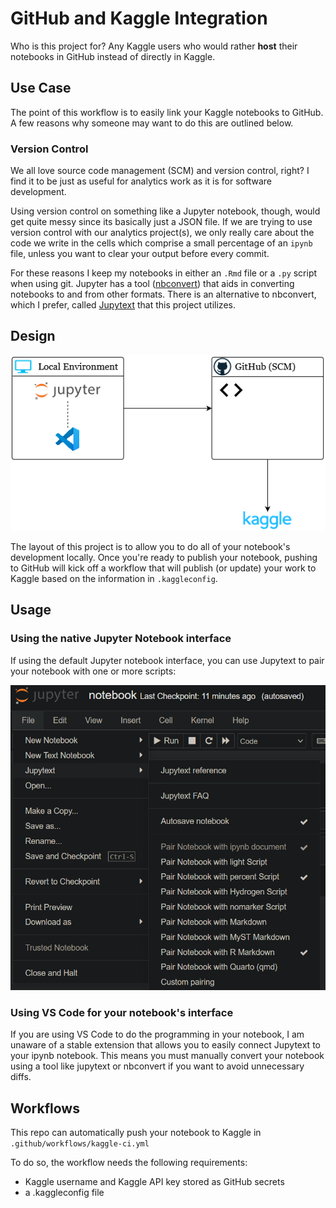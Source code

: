 # GitHub and Kaggle Integration

Who is this project for? Any Kaggle users who would rather **host**
their notebooks in GitHub instead of directly in Kaggle.

## Use Case

The point of this workflow is to easily link your Kaggle notebooks
to GitHub. A few reasons why someone may want to do this are outlined below.

### Version Control

We all love source code management (SCM) and version control, right?
I find it to be just as useful for analytics work as it is for
software development.

Using version control on something like a Jupyter notebook, though, would
get quite messy since its basically just a JSON file. If we are trying to
use version control with our analytics project(s), we only really care
about the code we write in the cells which comprise a small percentage of
an `ipynb` file, unless you want to clear your output before every commit.

For these reasons I keep my notebooks in either an `.Rmd` file or a `.py`
script when using git. Jupyter has a tool ([nbconvert][nbconvert])
that aids in converting notebooks to and from other formats. There is
an alternative to nbconvert, which I prefer, called [Jupytext][Jupytext] that
this project utilizes.

## Design

![Design Diagram](assets/kaggle-gh.drawio.png)

The layout of this project is to allow you to do all of your notebook's
development locally. Once you're ready to publish your notebook, pushing
to GitHub will kick off a workflow that will publish (or update) your
work to Kaggle based on the information in `.kaggleconfig`.

## Usage

### Using the native Jupyter Notebook interface

If using the default Jupyter notebook interface, you can
use Jupytext to pair your notebook with one or more scripts:

![Jupytext](assets/jupyter-screenshot.png)

### Using VS Code for your notebook's interface

If you are using VS Code to do the programming in your notebook,
I am unaware of a stable extension that allows you to easily
connect Jupytext to your ipynb notebook. This means you must
manually convert your notebook using a tool like jupytext
or nbconvert if you want to avoid unnecessary diffs.

## Workflows

This repo can automatically push your notebook to Kaggle
in `.github/workflows/kaggle-ci.yml`

To do so, the workflow needs the following requirements:

* Kaggle username and Kaggle API key stored as GitHub secrets
* a .kaggleconfig file

[nbconvert]: https://nbconvert.readthedocs.io/en/latest/
[Jupytext]: https://jupytext.readthedocs.io/en/latest/install.html
